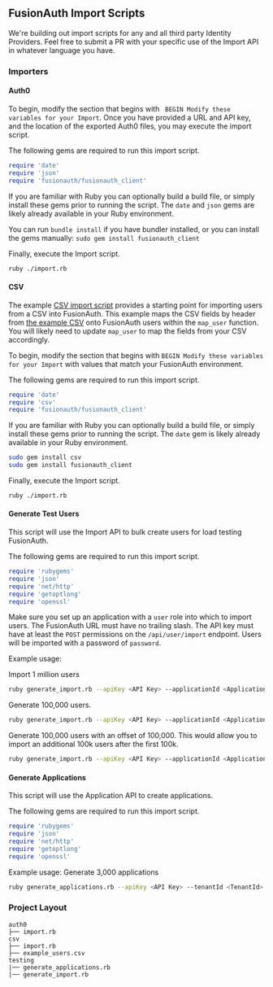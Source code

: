 ## FusionAuth Import Scripts

We're building out import scripts for any and all third party Identity Providers. Feel free to submit a PR with your specific use of the Import API in whatever language you have.

### Importers

#### Auth0

To begin, modify the section that begins with ` BEGIN Modify these variables for your Import`. Once you have provided a URL and API key, and the location of the exported Auth0 files, you may execute the import script.

The following gems are required to run this import script.

```ruby
require 'date'
require 'json'
require 'fusionauth/fusionauth_client'
```

If you are familiar with Ruby you can optionally build a build file, or simply install these gems prior to running the script. The `date` and `json` gems are likely already available in your Ruby environment.

You can run `bundle install` if you have bundler installed, or you can install the gems manually: `sudo gem install fusionauth_client`

Finally, execute the Import script.

```bash
ruby ./import.rb
```

#### CSV

The example [CSV import script](./csv/import.rb) provides a starting point for importing users from a CSV into FusionAuth.  This example maps the CSV fields by header from [the example CSV](./csv/example_users.csv) onto FusionAuth users within the `map_user` function.  You will likely need to update `map_user` to map the fields from your CSV accordingly.

To begin, modify the section that begins with `BEGIN Modify these variables for your Import` with values that match your FusionAuth environment.

The following gems are required to run this import script.

```ruby
require 'date'
require 'csv'
require 'fusionauth/fusionauth_client'
```

If you are familiar with Ruby you can optionally build a build file, or simply install these gems prior to running the script. The `date` gem is likely already available in your Ruby environment.

```bash
sudo gem install csv
sudo gem install fusionauth_client
```

Finally, execute the Import script.

```bash
ruby ./import.rb
```

#### Generate Test Users

This script will use the Import API to bulk create users for load testing FusionAuth.

The following gems are required to run this import script.

```ruby
require 'rubygems'
require 'json'
require 'net/http'
require 'getoptlong'
require 'openssl'
```

Make sure you set up an application with a `user` role into which to import users. The FusionAuth URL must have no trailing slash. The API key must have at least the `POST` permissions on the `/api/user/import` endpoint. Users will be imported with a password of `password`.

Example usage:

Import 1 million users
```bash
ruby generate_import.rb --apiKey <API Key> --applicationId <Application Id> --tenantId <TenantId> --url http://localhost:9011 --total 1000000 
```

Generate 100,000 users.
```bash
ruby generate_import.rb --apiKey <API Key> --applicationId <Application Id> --tenantId <TenantId> --url http://localhost:9011 --total 100000 
```

Generate 100,000 users with an offset of 100,000. This would allow you to import an additional 100k users after the first 100k.
```bash
ruby generate_import.rb --apiKey <API Key> --applicationId <Application Id> --tenantId <TenantId> --url http://localhost:9011 --total 100000 --ofset 100000
```

#### Generate Applications

This script will use the Application API to create applications.

The following gems are required to run this import script.

```ruby
require 'rubygems'
require 'json'
require 'net/http'
require 'getoptlong'
require 'openssl'
```

Example usage:
Generate 3,000 applications
```bash
ruby generate_applications.rb --apiKey <API Key> --tenantId <TenantId> --url http://localhost:9011 --total 3000 
```


### Project Layout

```
auth0
├── import.rb
csv
├── import.rb
├── example_users.csv
testing
|── generate_applications.rb
|── generate_import.rb
```
